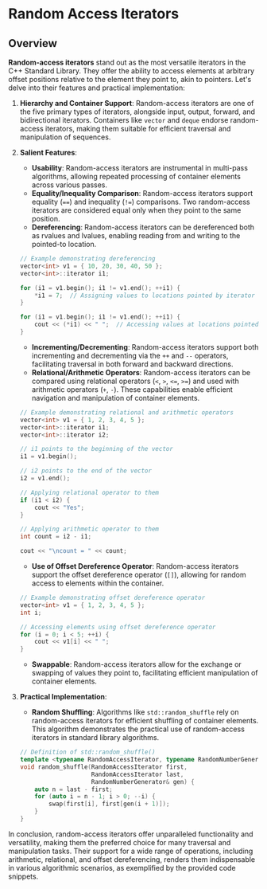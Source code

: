 # Random Access Iterators

## Overview

**Random-access iterators** stand out as the most versatile iterators in the C++ Standard Library. They offer the ability to access elements at arbitrary offset positions relative to the element they point to, akin to pointers. Let's delve into their features and practical implementation:

1. **Hierarchy and Container Support**: Random-access iterators are one of the five primary types of iterators, alongside input, output, forward, and bidirectional iterators. Containers like `vector` and `deque` endorse random-access iterators, making them suitable for efficient traversal and manipulation of sequences.

2. **Salient Features**:

   - **Usability**: Random-access iterators are instrumental in multi-pass algorithms, allowing repeated processing of container elements across various passes.
   - **Equality/Inequality Comparison**: Random-access iterators support equality (`==`) and inequality (`!=`) comparisons. Two random-access iterators are considered equal only when they point to the same position.
   - **Dereferencing**: Random-access iterators can be dereferenced both as rvalues and lvalues, enabling reading from and writing to the pointed-to location.

   ```cpp
   // Example demonstrating dereferencing
   vector<int> v1 = { 10, 20, 30, 40, 50 };
   vector<int>::iterator i1;

   for (i1 = v1.begin(); i1 != v1.end(); ++i1) {
       *i1 = 7;  // Assigning values to locations pointed by iterator
   }

   for (i1 = v1.begin(); i1 != v1.end(); ++i1) {
       cout << (*i1) << " ";  // Accessing values at locations pointed by iterator
   }
   ```

   - **Incrementing/Decrementing**: Random-access iterators support both incrementing and decrementing via the `++` and `--` operators, facilitating traversal in both forward and backward directions.
   - **Relational/Arithmetic Operators**: Random-access iterators can be compared using relational operators (`<`, `>`, `<=`, `>=`) and used with arithmetic operators (`+`, `-`). These capabilities enable efficient navigation and manipulation of container elements.

   ```cpp
   // Example demonstrating relational and arithmetic operators
   vector<int> v1 = { 1, 2, 3, 4, 5 };
   vector<int>::iterator i1;
   vector<int>::iterator i2;

   // i1 points to the beginning of the vector
   i1 = v1.begin();

   // i2 points to the end of the vector
   i2 = v1.end();

   // Applying relational operator to them
   if (i1 < i2) {
       cout << "Yes";
   }

   // Applying arithmetic operator to them
   int count = i2 - i1;

   cout << "\ncount = " << count;
   ```

   - **Use of Offset Dereference Operator**: Random-access iterators support the offset dereference operator (`[]`), allowing for random access to elements within the container.

   ```cpp
   // Example demonstrating offset dereference operator
   vector<int> v1 = { 1, 2, 3, 4, 5 };
   int i;

   // Accessing elements using offset dereference operator
   for (i = 0; i < 5; ++i) {
       cout << v1[i] << " ";
   }
   ```

   - **Swappable**: Random-access iterators allow for the exchange or swapping of values they point to, facilitating efficient manipulation of container elements.

3. **Practical Implementation**:

   - **Random Shuffling**: Algorithms like `std::random_shuffle` rely on random-access iterators for efficient shuffling of container elements. This algorithm demonstrates the practical use of random-access iterators in standard library algorithms.

   ```cpp
   // Definition of std::random_shuffle()
   template <typename RandomAccessIterator, typename RandomNumberGenerator>
   void random_shuffle(RandomAccessIterator first,
                       RandomAccessIterator last,
                       RandomNumberGenerator& gen) {
       auto n = last - first;
       for (auto i = n - 1; i > 0; --i) {
           swap(first[i], first[gen(i + 1)]);
       }
   }
   ```

In conclusion, random-access iterators offer unparalleled functionality and versatility, making them the preferred choice for many traversal and manipulation tasks. Their support for a wide range of operations, including arithmetic, relational, and offset dereferencing, renders them indispensable in various algorithmic scenarios, as exemplified by the provided code snippets.
